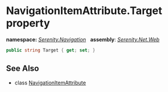 # NavigationItemAttribute.Target property
**namespace:** *[Serenity.Navigation](../../README.md#serenity.navigation-namespace)*   **assembly**: *[Serenity.Net.Web](../../README.md)*

```csharp
public string Target { get; set; }
```

## See Also

* class [NavigationItemAttribute](../NavigationItemAttribute.md)